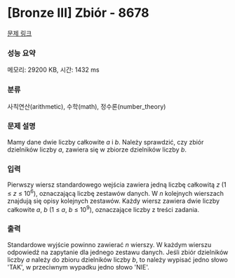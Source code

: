 # [Bronze III] Zbiór - 8678 

[문제 링크](https://www.acmicpc.net/problem/8678) 

### 성능 요약

메모리: 29200 KB, 시간: 1432 ms

### 분류

사칙연산(arithmetic), 수학(math), 정수론(number_theory)

### 문제 설명

<p>Mamy dane dwie liczby całkowite <em>a</em> i <em>b</em>. Należy sprawdzić, czy zbiór dzielników liczby <em>a</em>, zawiera się w zbiorze dzielników liczby <em>b</em>.</p>

### 입력 

 <p>Pierwszy wiersz standardowego wejścia zawiera jedną liczbę całkowitą <em>z</em> (1 ≤ <em>z</em> ≤ 10<sup>6</sup>), oznaczającą liczbę zestawów danych. W <em>n</em> kolejnych wierszach znajdują się opisy kolejnych zestawów. Każdy wiersz zawiera dwie liczby całkowite <em>a</em>, <em>b</em> (1 ≤ <em>a</em>, <em>b</em> ≤ 10<sup>9</sup>), oznaczające liczby z treści zadania.</p>

### 출력 

 <p>Standardowe wyjście powinno zawierać <em>n</em> wierszy. W każdym wierszu odpowiedź na zapytanie dla jednego zestawu danych. Jeśli zbiór dzielników liczby <em>a</em> należy do zbioru dzielników liczby <em>b</em>, to należy wypisać jedno słowo 'TAK', w przeciwnym wypadku jedno słowo 'NIE'.</p>

